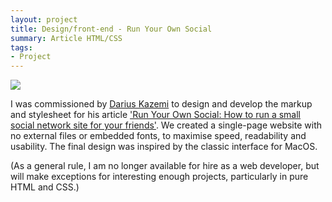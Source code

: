 ```yaml
---
layout: project
title: Design/front-end - Run Your Own Social
summary: Article HTML/CSS 
tags:
- Project
---
```


<a href="https://runyourown.social"><img src="https://emmawinston.me/assets/images/ryos.png"></a>

I was commissioned by [Darius Kazemi](https://tinysubversions.com) to design and develop the markup and stylesheet for his article ['Run Your Own Social: How to run a small social network site for your friends'](https://runyourown.social). We created a single-page website with no external files or embedded fonts, to maximise speed, readability and usability. The final design was inspired by the classic interface for MacOS.

(As a general rule, I am no longer available for hire as a web developer, but will make exceptions for interesting enough projects, particularly in pure HTML and CSS.) 
